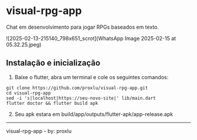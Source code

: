# visual-rpg-app
Chat em desenvolvimento para jogar RPGs baseados em texto.

![2025-02-13-215140_798x651_scrot](WhatsApp Image 2025-02-15 at 05.32.25.jpeg)

## Instalação e inicialização
1. Baixe o flutter, abra um terminal e cole os seguintes comandos:
```
git clone https://github.com/proxlu/visual-rpg-app.git
cd visual-rpg-app
sed -i 's|localhost|https://seu-novo-site|' lib/main.dart
flutter doctor && flutter build apk
```
2. Seu apk estara em build/app/outputs/flutter-apk/app-release.apk
---
visual-rpg-app - by: proxlu
